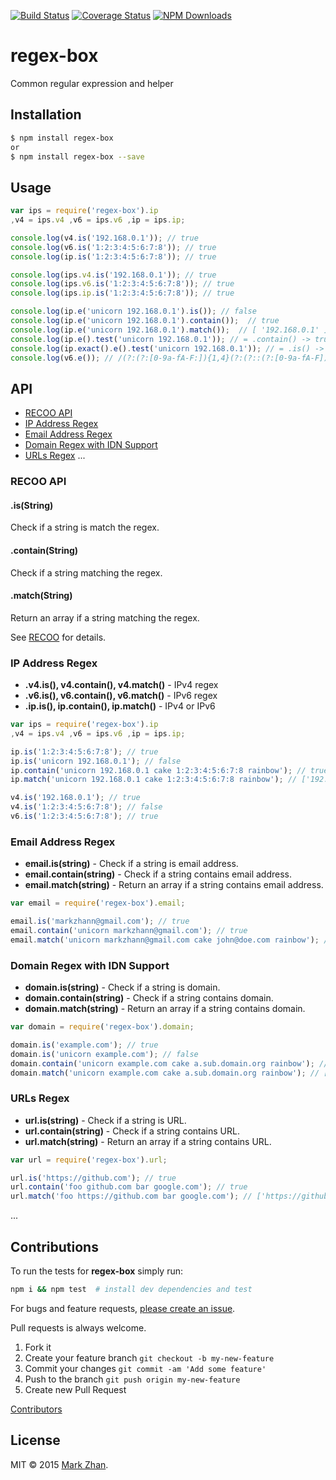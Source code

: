 [![Build Status](https://api.travis-ci.org/markzhan/regex-box.svg?branch=master)](https://travis-ci.org/markzhan/regex-box)
[![Coverage Status](https://coveralls.io/repos/markzhan/regex-box/badge.svg)](https://coveralls.io/r/markzhan/regex-box)
[![NPM Downloads](https://img.shields.io/npm/dm/regex-box.svg?style=flat)](https://www.npmjs.org/package/regex-box)


# regex-box

Common regular expression and helper


## Installation

```sh
$ npm install regex-box
or
$ npm install regex-box --save
```

## Usage

```js
var ips = require('regex-box').ip
,v4 = ips.v4 ,v6 = ips.v6 ,ip = ips.ip;

console.log(v4.is('192.168.0.1')); // true
console.log(v6.is('1:2:3:4:5:6:7:8')); // true
console.log(ip.is('1:2:3:4:5:6:7:8')); // true

console.log(ips.v4.is('192.168.0.1')); // true
console.log(ips.v6.is('1:2:3:4:5:6:7:8')); // true
console.log(ips.ip.is('1:2:3:4:5:6:7:8')); // true

console.log(ip.e('unicorn 192.168.0.1').is()); // false
console.log(ip.e('unicorn 192.168.0.1').contain());  // true
console.log(ip.e('unicorn 192.168.0.1').match());  // [ '192.168.0.1' ]
console.log(ip.e().test('unicorn 192.168.0.1')); // = .contain() -> true
console.log(ip.exact().e().test('unicorn 192.168.0.1')); // = .is() -> fasle
console.log(v6.e()); // /(?:(?:[0-9a-fA-F:]){1,4}(?:(?::(?:[0-9a-fA-F]){1,4}|:)){2,7})+/
```

## API

- [RECOO API](#recoo)
- [IP Address Regex](#ip)
- [Email Address Regex](#email)
- [Domain Regex with IDN Support](#domain)
- [URLs Regex](#url)
...

<a name='recoo'></a>
### RECOO API

#### .is(String)

Check if a string is match the regex.

#### .contain(String)

Check if a string matching the regex.

#### .match(String)

Return an array if a string matching the regex.

See [RECOO](https://github.com/markzhan/recoo/blob/master/README.md) for details.

<a name='ip'></a>
### IP Address Regex

* **.v4.is(), v4.contain(), v4.match()** - IPv4 regex
* **.v6.is(), v6.contain(), v6.match()** - IPv6 regex
* **.ip.is(), ip.contain(), ip.match()** - IPv4 or IPv6

```js
var ips = require('regex-box').ip
,v4 = ips.v4 ,v6 = ips.v6 ,ip = ips.ip;

ip.is('1:2:3:4:5:6:7:8'); // true
ip.is('unicorn 192.168.0.1'); // false
ip.contain('unicorn 192.168.0.1 cake 1:2:3:4:5:6:7:8 rainbow'); // true
ip.match('unicorn 192.168.0.1 cake 1:2:3:4:5:6:7:8 rainbow'); // ['192.168.0.1', '1:2:3:4:5:6:7:8']

v4.is('192.168.0.1'); // true
v4.is('1:2:3:4:5:6:7:8'); // false
v6.is('1:2:3:4:5:6:7:8'); // true
```

<a name='email'></a>
### Email Address Regex

* **email.is(string)**  - Check if a string is email address.
* **email.contain(string)**  - Check if a string contains email address.
* **email.match(string)**  - Return an array if a string contains email address.

```js
var email = require('regex-box').email;

email.is('markzhann@gmail.com'); // true
email.contain('unicorn markzhann@gmail.com'); // true
email.match('unicorn markzhann@gmail.com cake john@doe.com rainbow'); // ['sindresorhus@gmail.com', 'john@doe.com']
```

<a name='domain'></a>
### Domain Regex with IDN Support

* **domain.is(string)**  - Check if a string is domain.
* **domain.contain(string)**  - Check if a string contains domain.
* **domain.match(string)**  - Return an array if a string contains domain.

```js
var domain = require('regex-box').domain;

domain.is('example.com'); // true
domain.is('unicorn example.com'); // false
domain.contain('unicorn example.com cake a.sub.domain.org rainbow'); // true
domain.match('unicorn example.com cake a.sub.domain.org rainbow'); // ['example.com', 'a.sub.domain.org']
```

<a name='url'></a>
### URLs Regex

* **url.is(string)**  - Check if a string is URL.
* **url.contain(string)**  - Check if a string contains URL.
* **url.match(string)**  - Return an array if a string contains URL.

```js
var url = require('regex-box').url;

url.is('https://github.com'); // true
url.contain('foo github.com bar google.com'); // true
url.match('foo https://github.com bar google.com'); // ['https://github.com', 'google.com']
```

...


## Contributions

To run the tests for **regex-box** simply run:
```sh
npm i && npm test  # install dev dependencies and test
```
For bugs and feature requests, [please create an issue](https://github.com/markzhan/regex-box/issues).

Pull requests is always welcome.

1. Fork it
2. Create your feature branch `git checkout -b my-new-feature`
3. Commit your changes `git commit -am 'Add some feature'`
4. Push to the branch `git push origin my-new-feature`
5. Create new Pull Request

[Contributors](https://github.com/markzhan/regex-box/graphs/contributors)


## License

MIT © 2015 [Mark Zhan](http://markzhan.com).
